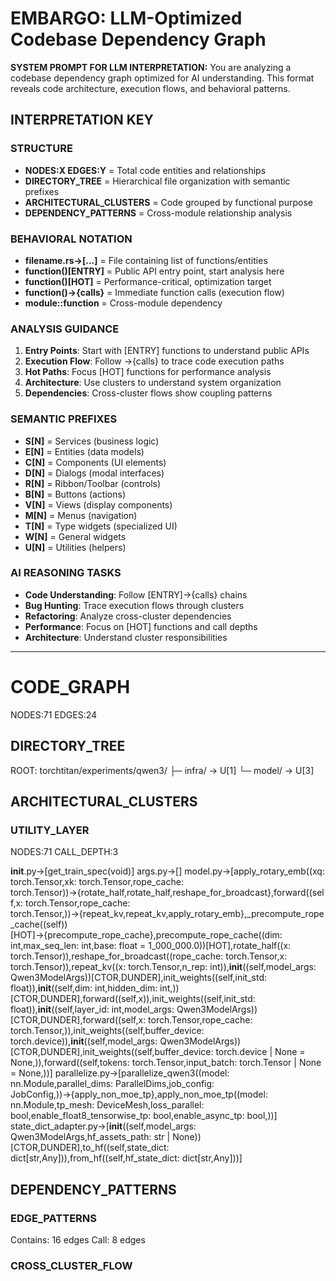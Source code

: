 # EMBARGO: LLM-Optimized Codebase Dependency Graph

**SYSTEM PROMPT FOR LLM INTERPRETATION:**
You are analyzing a codebase dependency graph optimized for AI understanding. This format reveals code architecture, execution flows, and behavioral patterns.

## INTERPRETATION KEY

### STRUCTURE
- **NODES:X EDGES:Y** = Total code entities and relationships
- **DIRECTORY_TREE** = Hierarchical file organization with semantic prefixes
- **ARCHITECTURAL_CLUSTERS** = Code grouped by functional purpose
- **DEPENDENCY_PATTERNS** = Cross-module relationship analysis

### BEHAVIORAL NOTATION
- **filename.rs→[...]** = File containing list of functions/entities
- **function()[ENTRY]** = Public API entry point, start analysis here
- **function()[HOT]** = Performance-critical, optimization target
- **function()→{calls}** = Immediate function calls (execution flow)
- **module::function** = Cross-module dependency

### ANALYSIS GUIDANCE
1. **Entry Points**: Start with [ENTRY] functions to understand public APIs
2. **Execution Flow**: Follow →{calls} to trace code execution paths
3. **Hot Paths**: Focus [HOT] functions for performance analysis
4. **Architecture**: Use clusters to understand system organization
5. **Dependencies**: Cross-cluster flows show coupling patterns

### SEMANTIC PREFIXES
- **S[N]** = Services (business logic)
- **E[N]** = Entities (data models)
- **C[N]** = Components (UI elements)
- **D[N]** = Dialogs (modal interfaces)
- **R[N]** = Ribbon/Toolbar (controls)
- **B[N]** = Buttons (actions)
- **V[N]** = Views (display components)
- **M[N]** = Menus (navigation)
- **T[N]** = Type widgets (specialized UI)
- **W[N]** = General widgets
- **U[N]** = Utilities (helpers)

### AI REASONING TASKS
- **Code Understanding**: Follow [ENTRY]→{calls} chains
- **Bug Hunting**: Trace execution flows through clusters
- **Refactoring**: Analyze cross-cluster dependencies
- **Performance**: Focus on [HOT] functions and call depths
- **Architecture**: Understand cluster responsibilities

---

# CODE_GRAPH
NODES:71 EDGES:24

## DIRECTORY_TREE
ROOT: torchtitan/experiments/qwen3/
├─ infra/ → U[1]
└─ model/ → U[3]

## ARCHITECTURAL_CLUSTERS

### UTILITY_LAYER
NODES:71 CALL_DEPTH:3

__init__.py→[get_train_spec(void)] args.py→[] model.py→[apply_rotary_emb((xq: torch.Tensor,xk: torch.Tensor,rope_cache: torch.Tensor))→{rotate_half,rotate_half,reshape_for_broadcast},forward((self,x: torch.Tensor,rope_cache: torch.Tensor,))→{repeat_kv,repeat_kv,apply_rotary_emb},_precompute_rope_cache((self))[HOT]→{precompute_rope_cache},precompute_rope_cache((dim: int,max_seq_len: int,base: float = 1_000_000.0))[HOT],rotate_half((x: torch.Tensor)),reshape_for_broadcast((rope_cache: torch.Tensor,x: torch.Tensor)),repeat_kv((x: torch.Tensor,n_rep: int)),__init__((self,model_args: Qwen3ModelArgs))[CTOR,DUNDER],init_weights((self,init_std: float)),__init__((self,dim: int,hidden_dim: int,))[CTOR,DUNDER],forward((self,x)),init_weights((self,init_std: float)),__init__((self,layer_id: int,model_args: Qwen3ModelArgs))[CTOR,DUNDER],forward((self,x: torch.Tensor,rope_cache: torch.Tensor,)),init_weights((self,buffer_device: torch.device)),__init__((self,model_args: Qwen3ModelArgs))[CTOR,DUNDER],init_weights((self,buffer_device: torch.device | None = None,)),forward((self,tokens: torch.Tensor,input_batch: torch.Tensor | None = None,))] parallelize.py→[parallelize_qwen3((model: nn.Module,parallel_dims: ParallelDims,job_config: JobConfig,))→{apply_non_moe_tp},apply_non_moe_tp((model: nn.Module,tp_mesh: DeviceMesh,loss_parallel: bool,enable_float8_tensorwise_tp: bool,enable_async_tp: bool,))] state_dict_adapter.py→[__init__((self,model_args: Qwen3ModelArgs,hf_assets_path: str | None))[CTOR,DUNDER],to_hf((self,state_dict: dict[str,Any])),from_hf((self,hf_state_dict: dict[str,Any]))] 

## DEPENDENCY_PATTERNS

### EDGE_PATTERNS
Contains: 16 edges
Call: 8 edges

### CROSS_CLUSTER_FLOW

